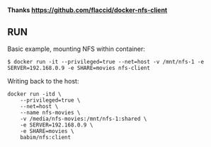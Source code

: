 #### Thanks https://github.com/flaccid/docker-nfs-client

## RUN
Basic example, mounting NFS within container:
```
$ docker run -it --privileged=true --net=host -v /mnt/nfs-1 -e SERVER=192.168.0.9 -e SHARE=movies nfs-client
```
Writing back to the host:


```
docker run -itd \
    --privileged=true \
    --net=host \
    --name nfs-movies \
    -v /media/nfs-movies:/mnt/nfs-1:shared \
    -e SERVER=192.168.0.9 \
    -e SHARE=movies \
    babim/nfs:client
```
